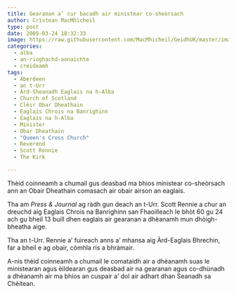 ```yaml
---
title: Gearanan a’ cur bacadh air ministear co-sheòrsach
author: Crìstean MacMhìcheil
type: post
date: 2009-03-24 18:32:33
image: https://raw.githubusercontent.com/MacMhicheil/GeidhUK/master/images/.jpg
categories:
  - alba
  - an-rioghachd-aonaichte
  - creideamh
tags:
  - Aberdeen
  - an t-Urr
  - Àrd-Sheanadh Eaglais na h-Alba
  - Church of Scotland
  - Clèir Obar Dheathain
  - Eaglais Chrois na Banrighinn
  - Eaglais na h-Alba
  - Minister
  - Obar Dheathain
  - "Queen's Cross Church"
  - Reverend
  - Scott Rennie
  - The Kirk

---
```

Thèid coinneamh a chumail gus deasbad ma bhios ministear co-sheòrsach ann an Obair Dheathain comasach air obair airson an eaglais.

<!--more-->

Tha am _Press & Journal_ ag ràdh gun deach an t-Urr. Scott Rennie a chur an dreuchd aig Eaglais Chrois na Banrighinn san Fhaoilleach le bhòt 60 gu 24 ach gu bheil 13 buill dhen eaglais air gearanan a dhèanamh mun dhòigh-bheatha aige.

Tha an t-Urr. Rennie a&#8217; fuireach anns a&#8217; mhansa aig Àrd-Eaglais Bhrechin, far a bheil e ag obair, còmhla ris a bhràmair.

A-nis thèid coinneamh a chumail le comataidh air a dhèanamh suas le ministearan agus èildearan gus deasbad air na gearanan agus co-dhùnadh a dhèanamh air ma bhios an cuspair a&#8217; dol air adhart dhan Seanadh sa Chèitean.
